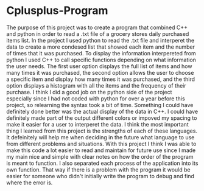 # Cplusplus-Program

  The purpose of this project was to create a program that combined C++ and python in order to read a .txt file of a grocery stores daily purchased items list. In the project I used python to read the .txt file and interperet the data to create a more condesed list that showed each item and the number of times that it was purchased. To display the information interpereted from python I used C++ to call specific functions depending on what information the user needs. The first user option displays the full list of items and how many times it was purchased, the second option allows the user to choose a specific item and display how many times it was purchased, and the third option displays a histogram with all the items and the frequency of their purchase. I think I did a good job on the python side of the project especially since I had not coded with python for over a year before this project, so relearning the syntax took a bit of time. Something I could have definitely done better was the actual display of the data in C++. I could have definitely made part of the output different colors or impoved my spacing to make it easier for a user to interperet the data. 
  I think the most important thing I learned from this project is the strengths of each of these languages. It defeinitely will help me when deciding in the future what language to use from different problems and situations. With this project I think I was able to make this code a lot easier to read and maintain for future use since I made my main nice and simple with clear notes on how the order of the program is meant to function. I also separated each process of the application into its own function. That way if there is a problem with the program it would be easier for someone who didn't initially write the program to debug and find where the error is.

